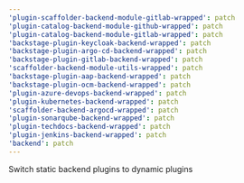 ```yaml
---
'plugin-scaffolder-backend-module-gitlab-wrapped': patch
'plugin-catalog-backend-module-github-wrapped': patch
'plugin-catalog-backend-module-gitlab-wrapped': patch
'backstage-plugin-keycloak-backend-wrapped': patch
'backstage-plugin-argo-cd-backend-wrapped': patch
'backstage-plugin-gitlab-backend-wrapped': patch
'scaffolder-backend-module-utils-wrapped': patch
'backstage-plugin-aap-backend-wrapped': patch
'backstage-plugin-ocm-backend-wrapped': patch
'plugin-azure-devops-backend-wrapped': patch
'plugin-kubernetes-backend-wrapped': patch
'scaffolder-backend-argocd-wrapped': patch
'plugin-sonarqube-backend-wrapped': patch
'plugin-techdocs-backend-wrapped': patch
'plugin-jenkins-backend-wrapped': patch
'backend': patch
---
```


Switch static backend plugins to dynamic plugins
